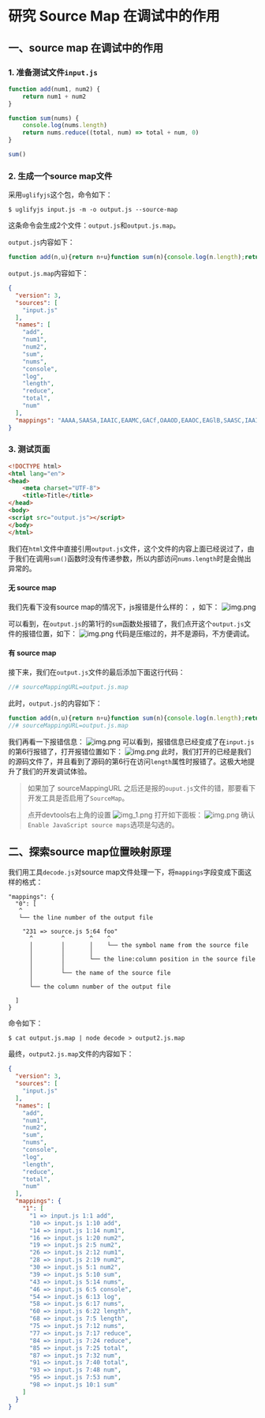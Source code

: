 # 研究 Source Map 在调试中的作用

## 一、source map 在调试中的作用

### 1. 准备测试文件`input.js`
```js
function add(num1, num2) {
    return num1 + num2
}

function sum(nums) {
    console.log(nums.length)
    return nums.reduce((total, num) => total + num, 0)
}

sum()
```

### 2. 生成一个source map文件
采用`uglifyjs`这个包，命令如下：
```shell
$ uglifyjs input.js -m -o output.js --source-map
```
这条命令会生成2个文件：`output.js`和`output.js.map`。

`output.js`内容如下：
```js
function add(n,u){return n+u}function sum(n){console.log(n.length);return n.reduce((n,u)=>n+u,0)}sum();
```

`output.js.map`内容如下：
```json
{
  "version": 3,
  "sources": [
    "input.js"
  ],
  "names": [
    "add",
    "num1",
    "num2",
    "sum",
    "nums",
    "console",
    "log",
    "length",
    "reduce",
    "total",
    "num"
  ],
  "mappings": "AAAA,SAASA,IAAIC,EAAMC,GACf,OAAOD,EAAOC,EAGlB,SAASC,IAAIC,GACTC,QAAQC,IAAIF,EAAKG,QACjB,OAAOH,EAAKI,OAAO,CAACC,EAAOC,IAAQD,EAAQC,EAAK,GAGpDP"
}
```

### 3. 测试页面
```html
<!DOCTYPE html>
<html lang="en">
<head>
    <meta charset="UTF-8">
    <title>Title</title>
</head>
<body>
<script src="output.js"></script>
</body>
</html>
```
我们在`html`文件中直接引用`output.js`文件，这个文件的内容上面已经说过了，由于我们在调用`sum()`函数时没有传递参数，所以内部访问`nums.length`时是会抛出异常的。

#### 无 source map
我们先看下没有source map的情况下，js报错是什么样的：
，如下：
![img.png](assets/throw-error-output1.png)

可以看到，在`output.js`的第1行的`sum`函数处报错了，我们点开这个`output.js`文件的报错位置，如下：
![img.png](assets/throw-error-output2.png)
代码是压缩过的，并不是源码，不方便调试。

#### 有 source map
接下来，我们在`output.js`文件的最后添加下面这行代码：
```js
//# sourceMappingURL=output.js.map
```
此时，`output.js`的内容如下：
```js
function add(n,u){return n+u}function sum(n){console.log(n.length);return n.reduce((n,u)=>n+u,0)}sum();
//# sourceMappingURL=output.js.map
```
我们再看一下报错信息：
![img.png](assets/throw-error-input1.png)
可以看到，报错信息已经变成了在`input.js`的第6行报错了，打开报错位置如下：
![img.png](assets/throw-error-input2.png)
此时，我们打开的已经是我们的源码文件了，并且看到了源码的第6行在访问`length`属性时报错了。这极大地提升了我们的开发调试体验。

> 如果加了 sourceMappingURL 之后还是报的`ouput.js`文件的错，那要看下开发工具是否启用了`SourceMap`。
> 
> 点开devtools右上角的设置
> ![img_1.png](img_1.png)
> 打开如下面板：
> ![img.png](img.png)
> 确认`Enable JavaScript source maps`选项是勾选的。


## 二、探索source map位置映射原理

我们用工具`decode.js`对source map文件处理一下，将`mappings`字段变成下面这样的格式：
```
"mappings": {
  "0": [
   ^
   └── the line number of the output file

    "231 => source.js 5:64 foo"
      ^        ^       ^    ^
      │        │       │    └── the symbol name from the source file
      │        │       │
      │        │       └── the line:column position in the source file
      │        │
      │        └── the name of the source file
      │
      └── the column number of the output file

  ]
}
```

命令如下：
```shell
$ cat output.js.map | node decode > output2.js.map
```

最终，`output2.js.map`文件的内容如下：
```json
{
  "version": 3,
  "sources": [
    "input.js"
  ],
  "names": [
    "add",
    "num1",
    "num2",
    "sum",
    "nums",
    "console",
    "log",
    "length",
    "reduce",
    "total",
    "num"
  ],
  "mappings": {
    "1": [
      "1 => input.js 1:1 add",
      "10 => input.js 1:10 add",
      "14 => input.js 1:14 num1",
      "16 => input.js 1:20 num2",
      "19 => input.js 2:5 num2",
      "26 => input.js 2:12 num1",
      "28 => input.js 2:19 num2",
      "30 => input.js 5:1 num2",
      "39 => input.js 5:10 sum",
      "43 => input.js 5:14 nums",
      "46 => input.js 6:5 console",
      "54 => input.js 6:13 log",
      "58 => input.js 6:17 nums",
      "60 => input.js 6:22 length",
      "68 => input.js 7:5 length",
      "75 => input.js 7:12 nums",
      "77 => input.js 7:17 reduce",
      "84 => input.js 7:24 reduce",
      "85 => input.js 7:25 total",
      "87 => input.js 7:32 num",
      "91 => input.js 7:40 total",
      "93 => input.js 7:48 num",
      "95 => input.js 7:53 num",
      "98 => input.js 10:1 sum"
    ]
  }
}
```
